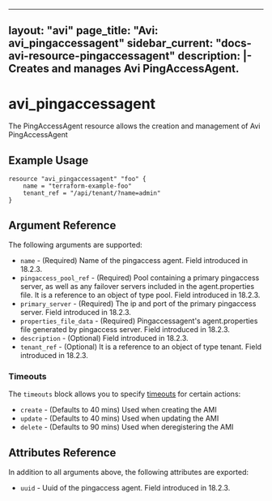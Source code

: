 <!--
    Copyright 2021 VMware, Inc.
    SPDX-License-Identifier: Mozilla Public License 2.0
-->
---
layout: "avi"
page_title: "Avi: avi_pingaccessagent"
sidebar_current: "docs-avi-resource-pingaccessagent"
description: |-
  Creates and manages Avi PingAccessAgent.
---

# avi_pingaccessagent

The PingAccessAgent resource allows the creation and management of Avi PingAccessAgent

## Example Usage

```hcl
resource "avi_pingaccessagent" "foo" {
    name = "terraform-example-foo"
    tenant_ref = "/api/tenant/?name=admin"
}
```

## Argument Reference

The following arguments are supported:

* `name` - (Required) Name of the pingaccess agent. Field introduced in 18.2.3.
* `pingaccess_pool_ref` - (Required) Pool containing a primary pingaccess server, as well as any failover servers included in the agent.properties file. It is a reference to an object of type pool. Field introduced in 18.2.3.
* `primary_server` - (Required) The ip and port of the primary pingaccess server. Field introduced in 18.2.3.
* `properties_file_data` - (Required) Pingaccessagent's agent.properties file generated by pingaccess server. Field introduced in 18.2.3.
* `description` - (Optional) Field introduced in 18.2.3.
* `tenant_ref` - (Optional) It is a reference to an object of type tenant. Field introduced in 18.2.3.


### Timeouts

The `timeouts` block allows you to specify [timeouts](https://www.terraform.io/docs/configuration/resources.html#timeouts) for certain actions:

* `create` - (Defaults to 40 mins) Used when creating the AMI
* `update` - (Defaults to 40 mins) Used when updating the AMI
* `delete` - (Defaults to 90 mins) Used when deregistering the AMI

## Attributes Reference

In addition to all arguments above, the following attributes are exported:

* `uuid` -  Uuid of the pingaccess agent. Field introduced in 18.2.3.

